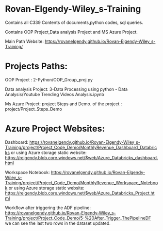 # Rovan-Elgendy-Wiley_s-Training
 Contains all C339 Contents of documents,python codes, sql queries.
 
 Contains OOP Project,Data analysis Project and MS Azure Project.
 
 Main Path Website: https://rovanelgendy.github.io/Rovan-Elgendy-Wiley_s-Training/ 

# Projects Paths:
  OOP Project : 2-Python/OOP_Group_proj.py
  
  Data analysis Project: 3-Data Processing using python - Data Analysis/Youtube Trending Videos Analysis.ipynb
  
  Ms Azure Project: project
    Steps and Demo. of the project : project/Project_Steps_Demo
  
# Azure Project Websites:

Dashboard: https://rovanelgendy.github.io/Rovan-Elgendy-Wiley_s-Training/project/Project_Code_Demo/MonthlyRevenue_Dashboard_Databricks 
  or using Azure storage static website: https://relgendy.blob.core.windows.net/$web/Azure_Databricks_dashboard.html

Workspace Notebook: https://rovanelgendy.github.io/Rovan-Elgendy-Wiley_s-Training/project/Project_Code_Demo/MonthlyRevenue_Workspace_Notebook
    or using Azure storage static website: https://relgendy.blob.core.windows.net/$web/Azure_Databricks_Project.html

Workflow after triggering the ADF pipeline: https://rovanelgendy.github.io/Rovan-Elgendy-Wiley_s-Training/project/Project_Code_Demo/5-%20After_Trigger_ThePipelineDF 
  we can see the last two rows in the dataset updated.
